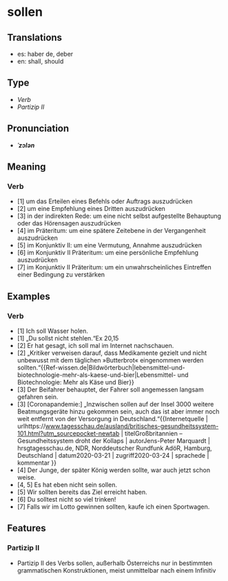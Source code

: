 # sollen
## Translations
- es: haber de, deber
- en: shall, should
## Type
- _Verb_
- _Partizip II_
## Pronunciation
- **_ˈzɔlən_**
## Meaning
### Verb
- [1] um das Erteilen eines Befehls oder Auftrags auszudrücken
- [2] um eine Empfehlung eines Dritten auszudrücken
- [3] in der indirekten Rede: um eine nicht selbst aufgestellte Behauptung oder das Hörensagen auszudrücken
- [4] im Präteritum: um eine spätere Zeitebene in der Vergangenheit auszudrücken
- [5] im Konjunktiv II: um eine Vermutung, Annahme auszudrücken
- [6] im Konjunktiv II Präteritum: um eine persönliche Empfehlung auszudrücken
- [7] im Konjunktiv II Präteritum: um ein unwahrscheinliches Eintreffen einer Bedingung zu verstärken
## Examples
### Verb
- [1] Ich soll Wasser holen.
- [1] „Du sollst nicht stehlen.“<ref>Ex 20,15</ref>
- [2] Er hat gesagt, ich soll mal im Internet nachschauen.
- [2] „Kritiker verweisen darauf, dass Medikamente gezielt und nicht unbewusst mit dem täglichen »Butterbrot« eingenommen werden sollten.“<ref>{{Ref-wissen.de|Bildwörterbuch|lebensmittel-und-biotechnologie-mehr-als-kaese-und-bier|Lebensmittel- und Biotechnologie: Mehr als Käse und Bier}}</ref>
- [3] Der Beifahrer behauptet, der Fahrer soll angemessen langsam gefahren sein.
- [3] [Coronapandemie:] „Inzwischen sollen auf der Insel 3000 weitere Beatmungsgeräte hinzu gekommen sein, auch das ist aber immer noch weit entfernt von der Versorgung in Deutschland.“<ref>{{Internetquelle | urlhttps://www.tagesschau.de/ausland/britisches-gesundheitssystem-101.html?utm_sourcepocket-newtab | titelGroßbritannien – Gesundheitssystem droht der Kollaps | autorJens-Peter Marquardt | hrsgtagesschau.de, NDR, Norddeutscher Rundfunk AdöR, Hamburg, Deutschland | datum2020-03-21 | zugriff2020-03-24 | sprachede | kommentar }}</ref>
- [4] Der Junge, der später König werden sollte, war auch jetzt schon weise.
- [4, 5] Es hat eben nicht sein sollen.
- [5] Wir sollten bereits das Ziel erreicht haben.
- [6] Du solltest nicht so viel trinken!
- [7] Falls wir im Lotto gewinnen sollten, kaufe ich einen Sportwagen.
## Features
### Partizip II
- Partizip II des Verbs sollen, außerhalb Österreichs nur in bestimmten grammatischen Konstruktionen, meist unmittelbar nach einem Infinitiv
